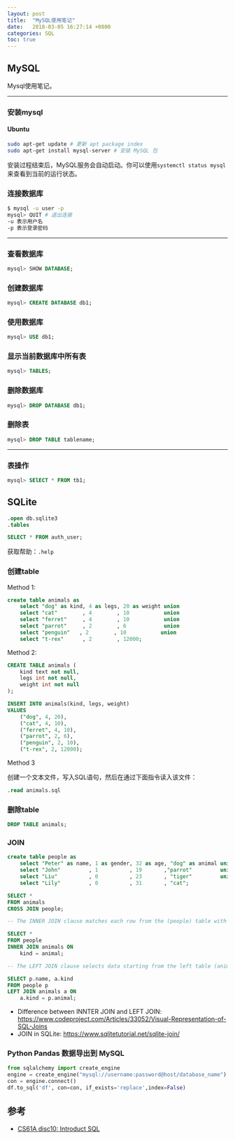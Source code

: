 ```yaml
---
layout: post
title:  "MySQL使用笔记"
date:   2018-03-05 16:27:14 +0800
categories: SQL
toc: true
---
```


## MySQL

Mysql使用笔记。

---

### 安装mysql

#### Ubuntu

```bash
sudo apt-get update # 更新 apt package index
sudo apt-get install mysql-server # 安装 MySQL 包
```

安装过程结束后，MySQL服务会自动启动。你可以使用``systemctl status mysql``来查看到当前的运行状态。

### 连接数据库

```bash
$ mysql -u user -p
mysql> QUIT # 退出连接
-u 表示用户名
-p 表示登录密码
```

---

### 查看数据库

```sql
mysql> SHOW DATABASE;
```

### 创建数据库

```sql
mysql> CREATE DATABASE db1;
```

### 使用数据库

```sql
mysql> USE db1;
```

### 显示当前数据库中所有表

```sql
mysql> TABLES;
```

### 删除数据库

```sql
mysql> DROP DATABASE db1;
```

### 删除表

```sql
mysql> DROP TABLE tablename;
```

---

### 表操作

```sql
mysql> SElECT * FROM tb1; 
```

## SQLite

```sql
.open db.sqlite3
.tables

SELECT * FROM auth_user;
```

获取帮助：``.help``

### 创建table

Method 1:

```sql
create table animals as
    select "dog" as kind, 4 as legs, 20 as weight union
    select "cat"        , 4        , 10           union
    select "ferret"     , 4        , 10           union
    select "parrot"     , 2        , 6            union
    select "penguin"   , 2        , 10           union
    select "t-rex"      , 2        , 12000;
```

Method 2:

```sql
CREATE TABLE animals (
    kind text not null, 
    legs int not null, 
    weight int not null
);

INSERT INTO animals(kind, legs, weight)
VALUES
    ("dog", 4, 20),
    ("cat", 4, 10),
    ("ferret", 4, 10),
    ("parrot", 2, 6),
    ("penguin", 2, 10),
    ("t-rex", 2, 12000);
```

Method 3

创建一个文本文件，写入SQL语句，然后在通过下面指令读入该文件：

```sql
.read animals.sql
```

### 删除table

```sql
DROP TABLE animals;
```

### JOIN

```sql
create table people as
    select "Peter" as name, 1 as gender, 32 as age, "dog" as animal union
    select "John"         , 1          , 19       ,"parrot"         union
    select "Liu"          , 0          , 23       , "tiger"         union
    select "Lily"         , 0          , 31       , "cat";

SELECT *
FROM animals
CROSS JOIN people;

-- The INNER JOIN clause matches each row from the (people) table with every row from the (animals) table based on the join condition.

SELECT *
FROM people
INNER JOIN animals ON
    kind = animal;

-- The LEFT JOIN clause selects data starting from the left table (animals) and matching rows in the right table (people) based on the join condition.

SELECT p.name, a.kind
FROM people p
LEFT JOIN animals a ON
    a.kind = p.animal;    
```

* Difference between INNTER JOIN and LEFT JOIN: <https://www.codeproject.com/Articles/33052/Visual-Representation-of-SQL-Joins>
* JOIN in SQLite: <https://www.sqlitetutorial.net/sqlite-join/>

### Python Pandas 数据导出到 MySQL

```python
from sqlalchemy import create_engine
engine = create_engine("mysql://username:password@host/database_name")
con = engine.connect()
df.to_sql('df', con=con, if_exists='replace',index=False)
```

## 参考

* [CS61A disc10: Introduct SQL](https://inst.eecs.berkeley.edu/~cs61a/sp18/disc/disc10.pdf)
